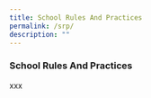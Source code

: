 ```yaml
---
title: School Rules And Practices
permalink: /srp/
description: ""
---
```

### School Rules And Practices

xxx